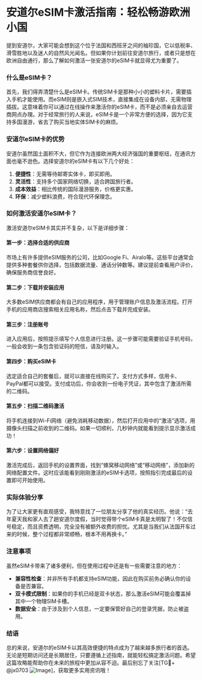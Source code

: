 # 安道尔eSIM卡激活指南：轻松畅游欧洲小国

提到安道尔，大家可能会想到这个位于法国和西班牙之间的袖珍国，它以低税率、滑雪胜地以及迷人的自然风光闻名。但如果你计划前往安道尔旅行，或者只是想在欧洲自由通行，那么了解如何激活一张安道尔的eSIM卡就显得尤为重要了。

### 什么是eSIM卡？

首先，我们得弄清楚什么是eSIM卡。传统SIM卡是那种小小的塑料卡片，需要插入手机才能使用。而eSIM则是嵌入式SIM技术，直接集成在设备内部，无需物理插拔。这意味着你可以通过在线操作来激活你的eSIM卡，而不是必须亲自去运营商网点办理。对于经常旅行的人来说，eSIM卡是一个非常方便的选择，因为它支持多国漫游，省去了购买当地实体SIM卡的麻烦。

### 安道尔eSIM卡的优势

安道尔虽然国土面积不大，但它作为连接欧洲两大经济强国的重要枢纽，在通讯方面也毫不逊色。选择安道尔的eSIM卡有以下几个好处：

1. **便捷性**：无需等待邮寄实体卡，即买即用。
2. **灵活性**：支持多个国家网络切换，适合跨国旅行者。
3. **成本效益**：相比传统的国际漫游服务，价格更实惠。
4. **环保**：减少塑料浪费，符合现代环保理念。

### 如何激活安道尔eSIM卡？

激活安道尔eSIM卡其实并不复杂，以下是详细步骤：

#### 第一步：选择合适的供应商
市场上有许多提供eSIM服务的公司，比如Google Fi、Airalo等。这些平台通常会提供多种套餐供你选择，包括数据流量、通话分钟数等。建议提前查看用户评价，确保服务商信誉良好。

#### 第二步：下载并安装应用
大多数eSIM供应商都会有自己的应用程序，用于管理账户信息及激活流程。打开手机的应用商店搜索相关应用名称，然后点击下载并完成安装。

#### 第三步：注册账号
进入应用后，按照提示填写个人信息进行注册。这一步骤可能需要验证手机号码，一般会收到一条包含验证码的短信，请及时输入。

#### 第四步：购买eSIM卡
选定适合自己的套餐后，就可以直接在线购买了。支付方式多样，信用卡、PayPal都可以接受。支付成功后，你会收到一份电子凭证，其中包含了激活所需的二维码。

#### 第五步：扫描二维码激活
将手机连接到Wi-Fi网络（避免消耗移动数据），然后打开应用中的“激活”选项，用摄像头扫描之前收到的二维码。如果一切顺利，几秒钟内就能看到提示显示激活成功！

#### 第六步：设置网络偏好
激活完成后，返回手机的设置界面，找到“蜂窝移动网络”或“移动网络”，添加新的网络配置文件。这时应该能看到刚刚激活的eSIM卡选项，按照指引完成最后的设置即可开始使用。

### 实际体验分享

为了让大家更有直观感受，我特意找了一位朋友分享了他的真实经历。他说：“去年夏天我和家人去了趟安道尔度假，当时觉得带个eSIM卡真是太明智了！不仅信号稳定，而且资费透明，完全没有被额外收费的担忧。尤其是当我们从法国开车过来的时候，整个过程都非常顺畅，根本不用再换卡。”

### 注意事项

虽然eSIM卡带来了诸多便利，但在使用过程中还是有一些需要注意的地方：

- **兼容性检查**：并非所有手机都支持eSIM功能，因此在购买前务必确认你的设备是否兼容。
- **双卡模式限制**：如果你的手机已经是双卡状态，那么激活eSIM可能会覆盖掉其中一个物理SIM卡槽。
- **数据安全**：由于涉及到个人信息，一定要保管好自己的登录凭据，防止被盗用。

### 结语

总的来说，安道尔的eSIM卡以其高效便捷的特点成为了越来越多旅行者的首选。无论是短期访问还是长期居住，只要遵循上述指南，就能轻松搞定激活问题。希望这篇攻略能帮助你在未来的旅程中更加从容不迫。最后别忘了关注[TG💪+ @jx0703 ![Image](https://github.com/user-attachments/assets/dbca1d08-cadb-493c-b0ec-ad6f7a83f270)]，获取更多实用资讯哦！